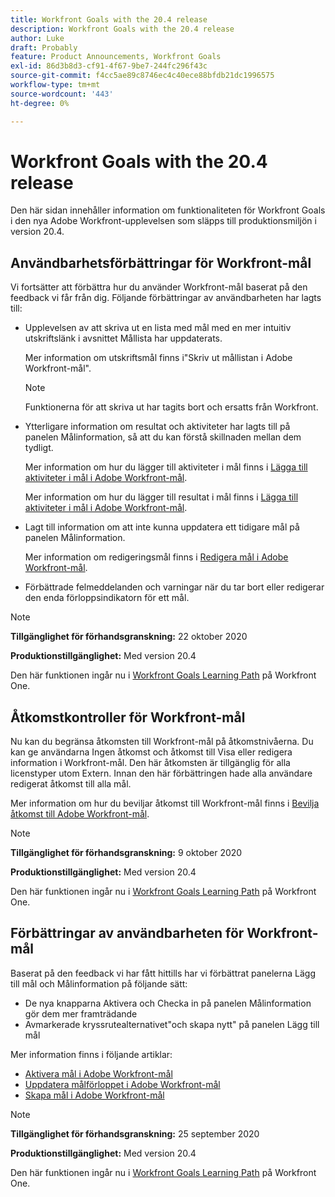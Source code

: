 ```yaml
---
title: Workfront Goals with the 20.4 release
description: Workfront Goals with the 20.4 release
author: Luke
draft: Probably
feature: Product Announcements, Workfront Goals
exl-id: 86d3b8d3-cf91-4f67-9be7-244fc296f43c
source-git-commit: f4cc5ae89c8746ec4c40ece88bfdb21dc1996575
workflow-type: tm+mt
source-wordcount: '443'
ht-degree: 0%

---
```


# Workfront Goals with the 20.4 release

Den här sidan innehåller information om funktionaliteten för Workfront Goals i den nya Adobe Workfront-upplevelsen som släpps till produktionsmiljön i version 20.4.

## Användbarhetsförbättringar för Workfront-mål

Vi fortsätter att förbättra hur du använder Workfront-mål baserat på den feedback vi får från dig. Följande förbättringar av användbarheten har lagts till:

* Upplevelsen av att skriva ut en lista med mål med en mer intuitiv utskriftslänk i avsnittet Mållista har uppdaterats.

  Mer information om utskriftsmål finns i&quot;Skriv ut mållistan i Adobe Workfront-mål&quot;.

  >[!NOTE]
  >
  >  Funktionerna för att skriva ut har tagits bort och ersatts från Workfront.


* Ytterligare information om resultat och aktiviteter har lagts till på panelen Målinformation, så att du kan förstå skillnaden mellan dem tydligt.

  Mer information om hur du lägger till aktiviteter i mål finns i [Lägga till aktiviteter i mål i Adobe Workfront-mål](../../../workfront-goals/results-and-activities/add-activities-to-goals.md).

  Mer information om hur du lägger till resultat i mål finns i [Lägga till aktiviteter i mål i Adobe Workfront-mål](../../../workfront-goals/results-and-activities/add-activities-to-goals.md).

* Lagt till information om att inte kunna uppdatera ett tidigare mål på panelen Målinformation.

  Mer information om redigeringsmål finns i [Redigera mål i Adobe Workfront-mål](../../../workfront-goals/goal-management/edit-goals.md).

* Förbättrade felmeddelanden och varningar när du tar bort eller redigerar den enda förloppsindikatorn för ett mål.

>[!NOTE]
>
>**Tillgänglighet för förhandsgranskning:** 22 oktober 2020
>
>**Produktionstillgänglighet:** Med version 20.4

Den här funktionen ingår nu i [Workfront Goals Learning Path](https://one.workfront.com/s/getting-started?tabset-9473f=c292c) på Workfront One.

## Åtkomstkontroller för Workfront-mål

Nu kan du begränsa åtkomsten till Workfront-mål på åtkomstnivåerna. Du kan ge användarna Ingen åtkomst och åtkomst till Visa eller redigera information i Workfront-mål. Den här åtkomsten är tillgänglig för alla licenstyper utom Extern. Innan den här förbättringen hade alla användare redigerat åtkomst till alla mål.

Mer information om hur du beviljar åtkomst till Workfront-mål finns i [Bevilja åtkomst till Adobe Workfront-mål](../../../administration-and-setup/add-users/configure-and-grant-access/grant-access-goals.md).

>[!NOTE]
>
>**Tillgänglighet för förhandsgranskning:** 9 oktober 2020
>
>**Produktionstillgänglighet:** Med version 20.4

Den här funktionen ingår nu i [Workfront Goals Learning Path](https://one.workfront.com/s/getting-started?tabset-9473f=c292c) på Workfront One.

## Förbättringar av användbarheten för Workfront-mål

Baserat på den feedback vi har fått hittills har vi förbättrat panelerna Lägg till mål och Målinformation på följande sätt:

* De nya knapparna Aktivera och Checka in på panelen Målinformation gör dem mer framträdande 
* Avmarkerade kryssrutealternativet&quot;och skapa nytt&quot; på panelen Lägg till mål

Mer information finns i följande artiklar:

* [Aktivera mål i Adobe Workfront-mål](../../../workfront-goals/goal-management/activate-goals.md)
* [Uppdatera målförloppet i Adobe Workfront-mål](../../../workfront-goals/goal-review-and-workfront-goals-sections/check-in-goals.md)
* [Skapa mål i Adobe Workfront-mål](../../../workfront-goals/goal-management/create-goals.md)

>[!NOTE]
>
>**Tillgänglighet för förhandsgranskning:** 25 september 2020
>
>**Produktionstillgänglighet:** Med version 20.4

Den här funktionen ingår nu i [Workfront Goals Learning Path](https://one.workfront.com/s/getting-started?tabset-9473f=c292c) på Workfront One.
